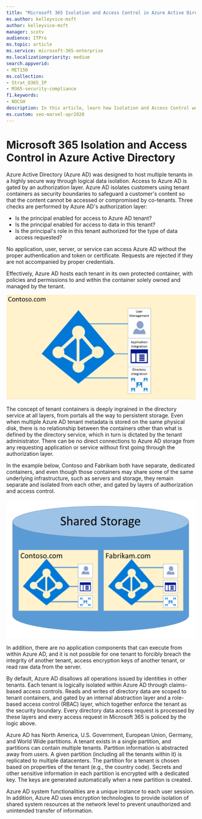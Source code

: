 ```yaml
---
title: "Microsoft 365 Isolation and Access Control in Azure Active Directory"
ms.author: kelleyvice-msft
author: kelleyvice-msft
manager: scotv
audience: ITPro
ms.topic: article
ms.service: microsoft-365-enterprise
ms.localizationpriority: medium
search.appverid:
- MET150
ms.collection:
- Strat_O365_IP
- M365-security-compliance
f1.keywords:
- NOCSH
description: In this article, learn how Isolation and Access Control work to keep data for multiple tenants isolated from each other within Azure Active Directory.
ms.custom: seo-marvel-apr2020
---
```


# Microsoft 365 Isolation and Access Control in Azure Active Directory

Azure Active Directory (Azure AD) was designed to host multiple tenants in a highly secure way through logical data isolation. Access to Azure AD is gated by an authorization layer. Azure AD isolates customers using tenant containers as security boundaries to safeguard a customer's content so that the content cannot be accessed or compromised by co-tenants. Three checks are performed by Azure AD's authorization layer:

- Is the principal enabled for access to Azure AD tenant?
- Is the principal enabled for access to data in this tenant?
- Is the principal's role in this tenant authorized for the type of data access requested?

No application, user, server, or service can access Azure AD without the proper authentication and token or certificate. Requests are rejected if they are not accompanied by proper credentials.

Effectively, Azure AD hosts each tenant in its own protected container, with policies and permissions to and within the container solely owned and managed by the tenant.
 
![Azure container.](../media/office-365-isolation-azure-container.png)

The concept of tenant containers is deeply ingrained in the directory service at all layers, from portals all the way to persistent storage. Even when multiple Azure AD tenant metadata is stored on the same physical disk, there is no relationship between the containers other than what is defined by the directory service, which in turn is dictated by the tenant administrator. There can be no direct connections to Azure AD storage from any requesting application or service without first going through the authorization layer.

In the example below, Contoso and Fabrikam both have separate, dedicated containers, and even though those containers may share some of the same underlying infrastructure, such as servers and storage, they remain separate and isolated from each other, and gated by layers of authorization and access control.
 
![Azure dedicated containers.](../media/office-365-isolation-azure-dedicated-containers.png)

In addition, there are no application components that can execute from within Azure AD, and it is not possible for one tenant to forcibly breach the integrity of another tenant, access encryption keys of another tenant, or read raw data from the server.

By default, Azure AD disallows all operations issued by identities in other tenants. Each tenant is logically isolated within Azure AD through claims-based access controls. Reads and writes of directory data are scoped to tenant containers, and gated by an internal abstraction layer and a role-based access control (RBAC) layer, which together enforce the tenant as the security boundary. Every directory data access request is processed by these layers and every access request in Microsoft 365 is policed by the logic above.

Azure AD has North America, U.S. Government, European Union, Germany, and World Wide partitions. A tenant exists in a single partition, and partitions can contain multiple tenants. Partition information is abstracted away from users. A given partition (including all the tenants within it) is replicated to multiple datacenters. The partition for a tenant is chosen based on properties of the tenant (e.g., the country code). Secrets and other sensitive information in each partition is encrypted with a dedicated key. The keys are generated automatically when a new partition is created.

Azure AD system functionalities are a unique instance to each user session. In addition, Azure AD uses encryption technologies to provide isolation of shared system resources at the network level to prevent unauthorized and unintended transfer of information.
